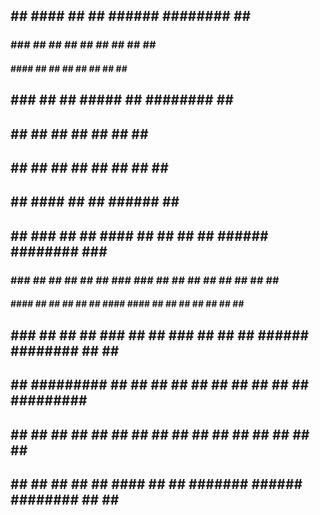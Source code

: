 ##     ## #### ##    ##  ######  ########  ##     ## 
###   ###  ##  ##   ##  ##    ## ##     ## ##     ## 
#### ####  ##  ##  ##   ##       ##     ## ##     ## 
## ### ##  ##  #####    ##       ########  ##     ## 
##     ##  ##  ##  ##   ##       ##        ##     ## 
##     ##  ##  ##   ##  ##    ## ##        ##     ## 
##     ## #### ##    ##  ######  ##         #######  


##     ##    ###    ##     ## #### ##     ## ##     ##  ######  ########     ###    ######## 
###   ###   ## ##    ##   ##   ##  ###   ### ##     ## ##    ## ##     ##   ## ##      ##    
#### ####  ##   ##    ## ##    ##  #### #### ##     ## ##       ##     ##  ##   ##     ##    
## ### ## ##     ##    ###     ##  ## ### ## ##     ##  ######  ########  ##     ##    ##    
##     ## #########   ## ##    ##  ##     ## ##     ##       ## ##     ## #########    ##    
##     ## ##     ##  ##   ##   ##  ##     ## ##     ## ##    ## ##     ## ##     ##    ##    
##     ## ##     ## ##     ## #### ##     ##  #######   ######  ########  ##     ##    ##    



